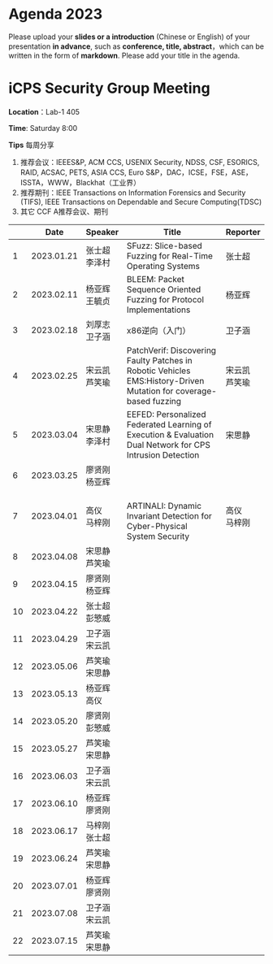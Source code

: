 # Agenda 2023
Please upload your **slides or a introduction** (Chinese or English) of your presentation **in advance**, such as **conference, title, abstract**，which can be written in the form of **markdown**. Please add your title in the agenda.
# iCPS Security Group Meeting
**Location**：Lab-1 405

**Time**: Saturday 8:00

**Tips** 每周分享
1. 推荐会议：IEEES&P, ACM CCS, USENIX Security, NDSS, CSF, ESORICS, RAID, ACSAC, PETS, ASIA CCS, Euro S&P，DAC，ICSE，FSE，ASE，ISSTA，WWW，Blackhat（工业界）
2. 推荐期刊：IEEE Transactions on Information Forensics and Security (TIFS), IEEE Transactions on Dependable and Secure Computing(TDSC)
3. 其它 CCF A推荐会议、期刊

|  |Date  | Speaker | Title |Reporter|
| --- | --- | --- | --- |---|
| 1 | 2023.01.21 |张士超<br> 李泽村 |SFuzz: Slice-based Fuzzing for Real-Time Operating Systems  |张士超
| 2 | 2023.02.11 |杨亚辉<br> 王毓贞 |BLEEM: Packet Sequence Oriented Fuzzing for Protocol Implementations |杨亚辉
| 3 | 2023.02.18 |刘厚志<br> 卫子涵 | x86逆向（入门） |卫子涵
| 4 | 2023.02.25 |宋云凯<br> 芦笑瑜 | PatchVerif: Discovering Faulty Patches in Robotic Vehicles <br> EMS:History-Driven Mutation for coverage-based fuzzing|宋云凯 <br> 芦笑瑜
| 5 | 2023.03.04 |宋思静<br> 李泽村 | EEFED: Personalized Federated Learning of Execution & Evaluation Dual Network for CPS Intrusion Detection |宋思静
| 6 | 2023.03.25 |廖贤刚<br> 杨亚辉 |  |
| 7 | 2023.04.01 |高仪<br> 马梓刚 |  <br>ARTINALI: Dynamic Invariant Detection for Cyber-Physical System Security|高仪<br>马梓刚
| 8 | 2023.04.08 |宋思静<br> 芦笑瑜 |  |
| 9 | 2023.04.15 |廖贤刚<br> 杨亚辉   |  |
| 10 | 2023.04.22 |张士超<br> 彭慜威 |  |
| 11 | 2023.04.29 |卫子涵<br> 宋云凯  |  |
| 12 | 2023.05.06 |芦笑瑜<br> 宋思静  |  |
| 13 | 2023.05.13 |杨亚辉<br>  高仪 |  |
| 14 | 2023.05.20 |廖贤刚<br> 彭慜威  |  |
| 15 | 2023.05.27 |芦笑瑜<br> 宋思静  |  |
| 16 | 2023.06.03 |卫子涵<br> 宋云凯  |  |
| 17 | 2023.06.10 |杨亚辉<br> 廖贤刚 |  |
| 18 | 2023.06.17 |马梓刚<br> 张士超 |  |
| 19 | 2023.06.24 |芦笑瑜<br> 宋思静  |  |
| 20 | 2023.07.01 |杨亚辉<br> 廖贤刚 |  |
| 21 | 2023.07.08 |卫子涵<br> 宋云凯  |  |
| 22 | 2023.07.15 |芦笑瑜<br> 宋思静  |  |
